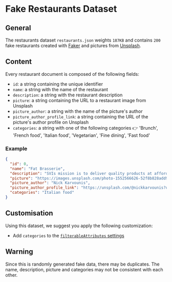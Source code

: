 # Fake Restaurants Dataset

## General

The restaurants dataset `restaurants.json` weights `187KB` and contains `200` fake restaurants created with [Faker](https://github.com/faker-ruby/faker) and pictures from [Unsplash](https://unsplash.com/).

## Content

Every restaurant document is composed of the following fields:

- `id`: a string containing the unique identifier
- `name`: a string with the name of the restaurant
- `description`: a string with the restaurant description
- `picture`: a string containing the URL to a restaurant image from Unsplash
- `picture_author`: a string with the name of the picture's author
- `picture_author_profile_link`: a string containing the URL of the picture's author profile on Unsplash
- `categories`: a string with one of the following categories 👉 'Brunch', 'French food', 'Italian food', 'Vegetarian', 'Fine dining', 'Fast food'

### Example
```json
{
  "id": 0,
  "name": "Fat Brasserie",
  "description": "SVIs mission is to deliver quality products at affordable prices to our independent retailers, wholesalers and food service partners around the world by providing international procurement, distribution, marketing and supply chain management.",
  "picture": "https://images.unsplash.com/photo-1552566626-52f8b828add9?crop=entropy&cs=tinysrgb&fit=max&fm=jpg&ixid=MnwzMTg4Mzh8MHwxfHJhbmRvbXx8fHx8fHx8fDE2NTA0NDgxMDQ&ixlib=rb-1.2.1&q=80&w=400&utm_source=restaurants_demo&utm_medium=referral&utm_campaign=api-credit",
  "picture_author": "Nick Karvounis",
  "picture_author_profile_link": "https://unsplash.com/@nickkarvounis?utm_source=restaurants_demo&utm_medium=referral&utm_campaign=api-credit",
  "categories": "Italian food"
}
```

## Customisation

Using this dataset, we suggest you apply the following customization:

- Add `categories` to the [`filterableAttributes` settings](https://docs.meilisearch.com/reference/api/filterable_attributes.html)

## Warning

Since this is randomly generated fake data, there may be duplicates. The name, description, picture and categories may not be consistent with each other.
